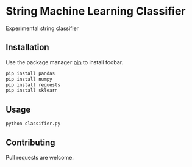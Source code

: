 # String Machine Learning Classifier

Experimental string classifier

## Installation

Use the package manager [pip](https://pip.pypa.io/en/stable/) to install foobar.

```bash
pip install pandas
pip install numpy
pip install requests
pip install sklearn
```

## Usage

```bash
python classifier.py
```

## Contributing
Pull requests are welcome.
